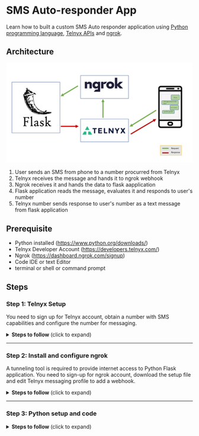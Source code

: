 # SMS Auto-responder App
 Learn how to built a custom SMS Auto responder application using [Python programming language](https://www.python.org/), [Telnyx APIs](https://telnyx.com) and [ngrok](https://ngrok.com/). 

 ## Architecture
 
 <img src='./img/architecture.png' width="1000"/>
 
1. User sends an SMS from phone to a number procurred from Telnyx
1. Telnyx receives the message and hands it to ngrok webhook
1. Ngrok receives it and hands the data to flask aapplication
1. Flask application reads the message, evaluates it and responds to user's number
1. Telnyx number sends response to user's number as a text message from flask application

## Prerequisite

 * Python installed (https://www.python.org/downloads/) 
 * Telnyx Developer Account (https://developers.telnyx.com/)
 * Ngrok (https://dashboard.ngrok.com/signup)
 * Code IDE or text Editor
 * terminal or shell or command prompt

 ## Steps

 ### Step 1: Telnyx Setup
 You need to sign up for Telnyx account, obtain a number with SMS capabilities and configure the number for messaging.
 <details>
<summary><strong>Steps to follow</strong> (click to expand)</summary><p>

 1. Sign up for Telnyx account
    > Set up a developer account with Telnyx from https://telnyx.com/sign-up.

 2. Obtain a number with SMS capabilities for auto-responder app
    > After creating an account and signing in, you need to [acquire a number](https://portal.telnyx.com/#/app/numbers/search-numbers) for the application. Search for a number by selecting your preferred 'Region' or 'Area Code'.
    
    > Make sure that the number supports SMS feature(Very Important!) as it will be used by our application.
 
 3. Create a messaging profile
    > Next create a [messaging profile](https://portal.telnyx.com/#/app/messaging) by clicking on "Add new profile" and provide a suitable profile name to it(you do not need to provide any other detail for now).

 4. Configure the number for messaging
    > Go to the [numbers](https://portal.telnyx.com/#/app/numbers/my-numbers) page, look for the number you created and set the number's `Messaging Profile` to the profile you created in the previous step. 
    
    <details>
    <summary>What if the Telnyx number is an international number for a User</summary>
    <br>    
    
    > If you want to send the message to a Telnyx number which is not in the country where you are, then you need to click on the 'Routing' option.
     <img src='./img/routing_click_red.png' width="800"/>
    
    > After clicking on 'Routing', a dialog box will open. In there, select the traffic type as "P2P" to allow International Inbound and Outbound SMS deliverability. And do not forget to save the changes!  

     <img src='./img/routing_selected.png' width="800"/> 
    </details>
    
 5. Acquire Telnyx API key
    > Go to the [API Keys](https://portal.telnyx.com/#/app/api-keys) page and copy the API Key for the future steps. Incase there is no API Key, then create one.

</p></details>

___

### Step 2: Install and configure ngrok
A tunneling tool is required to provide internet access to Python Flask application. You need to sign-up for ngrok account, download the setup file and edit Telnyx messaging profile to add a webhook.

<details>
<summary><strong>Steps to follow</strong> (click to expand)</summary><p>

 1. Sign up for ngrok account and download the setup file
    > Go to https://dashboard.ngrok.com/signup and create an account.

 2. Obtain the ngrok setup file and follow the steps mentioned
    > Download the ngrok setup file as per your OS from https://dashboard.ngrok.com/get-started/setup and follow the steps mentioned on the page.
    
    > You need to run the setup file (It has zero run-time dependencies!)
    
    > In the `Step 3`, you need to change the command to
     ``` shell
    ngrok http 5000
    ```
    > After running the above command, you would see something similar to following
    
    <img src='./img/ngrok_tunnel.png' width="800"/> 

    > Copy the highlighted 'Forwarding' address

    ``` shell
    http://0ab4-2405-201-300a-ecf1-201a-6ad8-c0d4-eddd.ngrok.io
    ```

    > **Always keep the ngrok process running, do not stop it!**

 3. Edit Telnyx messaging profile to add webhook
    
    > Go to [messaging profile](https://portal.telnyx.com/#/app/messaging) and click on the message profile you created earlier.

    > It will open "Edit Messaging Profile" page, here under "Inbound Settings" you need to provide value to 'Send a webhook to this URL' 

    > The value is Forwarding address we copied in the previous step. Append it with '/webhooks'. It will look like this -

    ``` shell
    http://0ab4-2405-201-300a-ecf1-201a-6ad8-c0d4-eddd.ngrok.io/webhooks
    ```
    <img src='./img/inbound_webhook.png' width="800"/>
    
</p></details>

___

### Step 3: Python setup and code

<details>
<summary><strong>Steps to follow</strong> (click to expand)</summary><p>

 1. Setup and dependencies
    > A [Flask](https://flask.palletsprojects.com/en/2.0.x/) application is required to receive the message by accepting the webhook request. You can install Flask by running following command in shell or terminal or command prompt
    ``` shell
    pip install Flask
    ```

    > Install Telnyx Python library for sending the message to users from the Flask application using Telnyx API. 
      ``` shell
    pip install --upgrade telnyx
    ```

 2. Receiving messages in Flask app
    > You need to create a Python file(I have named mine as demo.py) and write Flask code template in it.
      ``` python
    from flask import Flask, request
    
    app = Flask(__name__)

    @app.route('/webhooks', methods=['POST'])
    def webhooks():    
        payload = request.json
        print(payload)
        return 'success', 200

    if __name__ =="__main__":
    app.run(port=5000)
    ```
    > Run the code with following command
      ``` shell
    python demo.py
    ```        
    > You will get something like this
    <img src='./img/flask_server.png' width="800"/>

    > You must notice few intresting things in the code, we have defined the path as `/webhooks` and specified that the path will respond to the HTTP `POST` method. This route will accept webhooks from Telnyx when your Telnyx number receives an SMS. 

    > We have a `payload` object reading the data coming in from the webhooks.

    > You can test the code by sending an SMS from your mobile device to Telnyx number. WHen you send a message (say 'Hello'),you will receive detailed response on your terminal or shell or command prompt.
    <img src='./img/first_response.png' width="800"/>

3. Sending the response to user
    > You need to import Telnyx package to send the SMS
      ``` python
    import telnyx
    ```

    > Telnyx API Key acquired in previous steps will be used along with the procurred Telnyx number. If you have not, copy the number from [Numbers](https://portal.telnyx.com/#/app/numbers/my-numbers) screen and provide the values in python code by replacing `YOUR_API_KEY` and `YOUR_TELNYX_NUMBER`

      ``` python
    telnyx.api_key = "YOUR_API_KEY" 
    telnyx_number = 'YOUR_TELNYX_NUMBER'
    ```

    > You need to edit the `Webhooks` method to read the necessary part of the response and also restrict it to only respond to inbound messages
      ``` python
    def webhooks():
    payload = request.json['data']['payload']
    if payload['direction'] == 'inbound':
        takeAction(payload)
    return 'success', 200
    ```
    > In the above code, you will notice that a new method is defined `takeAction` that takes `payload` as a parameter. This method is where Flask app is responding to the incoming messages.
      ``` python
    def takeAction(payload):
        incomingText    = payload['text']
        incomingNumber  = payload['from']['phone_number']
    
        reply = calculateReply(incomingText)
    
        telnyx.Message.create(
        from_ = telnyx_number,
        to = incomingNumber,
        text = reply,
        )
    ``` 
    > The values of `incomingText` and `incomingNumber` is extracted from the response received as payload. And it is passed to the create message with the reply. It is part of the Telnyx Python library which has made sending messages easy.

    > In the above code, if you replace `calculateReply(incomingText)` with your own text string(say 'Hi from Flask app!'), it will work perfectly. But we need to built an application that responds after meeting certain criteria. You need to include following code
    ``` python
    def calculateReply(incomingText):
        if(incomingText.lower() == 'ice cream'):
            reply = "I prefer gelato"
        elif(incomingText.lower() == 'pizza'):
            reply = "Chicago pizza is the best"
        else:
            reply = "Please send either the word 'pizza' or 'ice cream' for a different response"
        return reply 
    ```
    >  The `calculateReply` method takes `incomingText` as an argument and compares it with `ice cream` and `pizza` strings. On the basis of whether it matches or not, application sends a pre-determined response to the user.

4. Testing the complete application
    > You can test it with your own mobile device, all you need to do is text your Telnyx number one of the following values:
    ``` shell
    pizza
    ice cream
    burger
    ```
    > If everything is working well, you should see following response:

</p></details>
